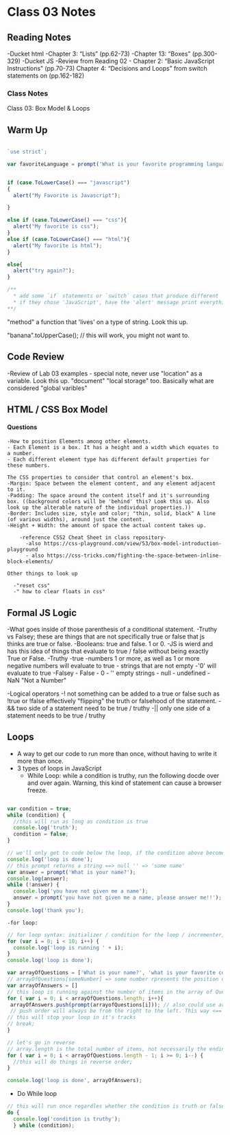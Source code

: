 # Class 03 Notes

## Reading Notes

  -Ducket html
    -Chapter 3: “Lists” (pp.62-73)
    -Chapter 13: “Boxes” (pp.300-329)
  -Ducket JS
    -Review from Reading 02 - Chapter 2: “Basic JavaScript    Instructions” (pp.70-73)
    Chapter 4: “Decisions and Loops” from switch statements on (pp.162-182)

### Class Notes

  Class 03: Box Model & Loops

  ## Warm Up

  ```javascript

  `use strict`;

  var favoriteLanguage = prompt('What is your favorite programming language?')
  

  if (case.ToLowerCase() === "javascript")
  {
    alert("My Favorite is Javascript");

  }

  else if (case.ToLowerCase() === "css"){
    alert("My favorite is css");
  }
  else if (case.ToLowerCase() === "html"){
    alert("My favorite is html");
  }

  else{
    alert("try again?");
  }

  /**
    * add some `if` statements or `switch` cases that produce different  `alert` messages depending on which programming 
    * if they chose 'JavaScript', have the 'alert' message print everything in all caps!
  **/

  ```
"method" a function that 'lives' on a type of string. Look this up. 

"banana".toUpperCase(); // this will work, you might not want to.

## Code Review

  -Review of Lab 03 examples
      - special note, never use "location" as a variable. Look this up. "document" "local storage" too. Basically what are considered "global varibles"

## HTML / CSS Box Model

  #### Questions

    -How to position Elements among other elements.
    - Each Element is a box. It has a height and a width which equates to a number.
    - Each different element type has different default properties for these numbers.
    
    The CSS properties to consider that control an element's box.
    -Margin: Space between the element content, and any element adjacent to it. 
    -Padding: The space around the content itself and it's surrounding box. ((background colors will be 'behind' this? Look this up. Also look up the alterable nature of the individual properties.))
    -Border: Includes size, style and color; "thin, solid, black" A line (of various widths), around just the content.
    -Height + Width: the amount of space the actual content takes up.
        
        -reference CSS2 Cheat Sheet in class repository-
          -also https://css-playground.com/view/53/box-model-introduction-playground 
          - also https://css-tricks.com/fighting-the-space-between-inline-block-elements/
    
    Other things to look up

      -"reset css"
      -" how to clear floats in css"

## Formal JS Logic

  -What goes inside of those parenthesis of a conditional statement.
  -Truthy vs Falsey; these are things that are not specifically true or false that js thinks are true or false. 
    -Booleans: true and false. 1 or 0.
    -JS is wierd and has this idea of things that evaluate to true / false without being exactly True or False.
      -Truthy
        -true
        -numbers 1 or more, as well as 1 or more negative numbers will evaluate to true
        - strings that are not empty
        -'0' will evaluate to true
      -Falsey
        - False
        - 0
        - '' empty strings
        - null
        - undefined
        - NaN "Not a Number"

  -Logical operators
    -! not something can be added to a true or false such as !true or !false effectively "flipping" the truth or falsehood of the statement.
    -&& two side of a statement need to be true / truthy
    -|| only one side of a statement needs to be true / truthy

## Loops

  - A way to get our code to run more than once, without having to write it more than once.
  - 3 types of loops in JavaScript
    - While Loop: while a condition is truthy, run the following docde over and over again. Warning, this kind of statement can cause a browser freeze. 
```javascript

var condition = true;
while (condition) {
  //this will run as long as condition is true
  console.log('truth');
  condition = false;
}

// we'll only get to code below the loop, if the condition above becomes falsey at some point. 
console.log('loop is done');
// this prompt returns a string ==> null '' => 'some name'
var answer = prompt('What is your name?');
console.log(answer);
while (!answer) {
  console.log('you have not given me a name');
  answer = prompt('you have not given me a name, please answer me!!');
}
console.log('thank you');
```
    -for loop: 
```javascript
// for loop syntax: initializer / condition for the loop / incrementer, the thing we want to occur after every loop
for (var i = 0; i < 10; i++) {
  console.log('loop is running ' + i);
}
console.log('loop is done');

var arrayOfQuestions = ['What is your name?', 'what is your favorite color?'];
// arrayOfQuestions[someNumber] => some number rpresents the position of items with the array
var arrayOfAnswers = []
// this loop is running against the number of items in the array of Questions.
for ( var i = 0; i < arrayOfQuestions.length; i++){
 arrayOfAnswers.push(prompt(arrayofQuestions[i])); // also could use arrayOfAnswer.push(answer);
 // push order will always be from the right to the left. This way <== 
// this will stop your loop in it's tracks
// break;
}

// let's go in reverse
// array.length is the total number of items, not necessarily the ending index value
for ( var i = 0; i < arrayOfQuestions.length - 1; i >= 0; i--) {
  //this will do things in reverse order;
}

console.log('loop is done', arrayOfAnswers);
```
  - Do While loop
```javascript
// this will run once regardles whether the condition is truth or false
do {
  console.log('condition is truthy');
  } while (condition);
```

